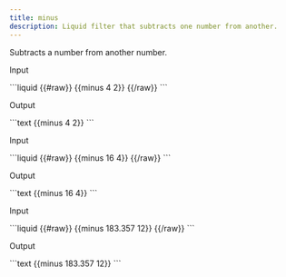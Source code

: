 ```yaml
---
title: minus
description: Liquid filter that subtracts one number from another.
---
```


Subtracts a number from another number.

<p class="code-label">Input</p>
```liquid
{{#raw}}
{{minus 4 2}}
{{/raw}}
```

<p class="code-label">Output</p>
```text
{{minus 4 2}}
```

<p class="code-label">Input</p>
```liquid
{{#raw}}
{{minus 16 4}}
{{/raw}}
```

<p class="code-label">Output</p>
```text
{{minus 16 4}}
```

<p class="code-label">Input</p>
```liquid
{{#raw}}
{{minus 183.357 12}}
{{/raw}}
```

<p class="code-label">Output</p>
```text
{{minus 183.357 12}}
```
